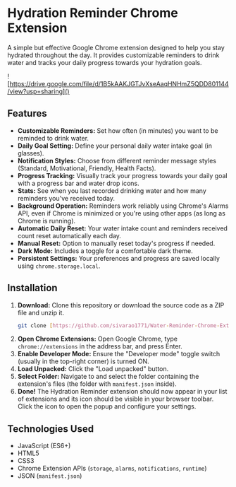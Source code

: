 # Hydration Reminder Chrome Extension

A simple but effective Google Chrome extension designed to help you stay hydrated throughout the day. It provides customizable reminders to drink water and tracks your daily progress towards your hydration goals.

![https://drive.google.com/file/d/1B5kAAKJGTJvXseAaqHNHmZ5QDD801144/view?usp=sharing]()

## Features

* **Customizable Reminders:** Set how often (in minutes) you want to be reminded to drink water.
* **Daily Goal Setting:** Define your personal daily water intake goal (in glasses).
* **Notification Styles:** Choose from different reminder message styles (Standard, Motivational, Friendly, Health Facts).
* **Progress Tracking:** Visually track your progress towards your daily goal with a progress bar and water drop icons.
* **Stats:** See when you last recorded drinking water and how many reminders you've received today.
* **Background Operation:** Reminders work reliably using Chrome's Alarms API, even if Chrome is minimized or you're using other apps (as long as Chrome is running).
* **Automatic Daily Reset:** Your water intake count and reminders received count reset automatically each day.
* **Manual Reset:** Option to manually reset today's progress if needed.
* **Dark Mode:** Includes a toggle for a comfortable dark theme.
* **Persistent Settings:** Your preferences and progress are saved locally using `chrome.storage.local`.

## Installation

1.  **Download:** Clone this repository or download the source code as a ZIP file and unzip it.
    ```bash
    git clone [https://github.com/sivarao1771/Water-Reminder-Chrome-Extension.git](https://github.com/sivarao1771/Water-Reminder-Chrome-Extension.git)
    ```
2.  **Open Chrome Extensions:** Open Google Chrome, type `chrome://extensions` in the address bar, and press Enter.
3.  **Enable Developer Mode:** Ensure the "Developer mode" toggle switch (usually in the top-right corner) is turned ON.
4.  **Load Unpacked:** Click the "Load unpacked" button.
5.  **Select Folder:** Navigate to and select the folder containing the extension's files (the folder with `manifest.json` inside).
6.  **Done!** The Hydration Reminder extension should now appear in your list of extensions and its icon should be visible in your browser toolbar. Click the icon to open the popup and configure your settings.

## Technologies Used

* JavaScript (ES6+)
* HTML5
* CSS3
* Chrome Extension APIs (`storage`, `alarms`, `notifications`, `runtime`)
* JSON (`manifest.json`)

